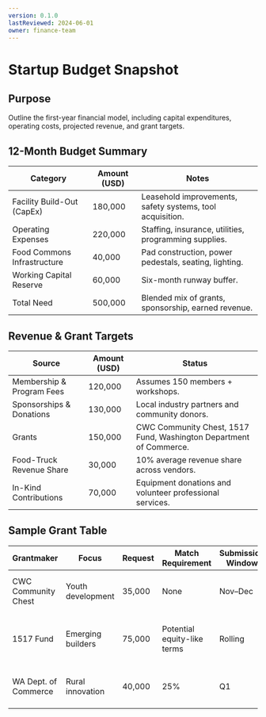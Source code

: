 ```yaml
---
version: 0.1.0
lastReviewed: 2024-06-01
owner: finance-team
---
```


# Startup Budget Snapshot

## Purpose
Outline the first-year financial model, including capital expenditures, operating costs, projected revenue, and grant targets.

## 12-Month Budget Summary
| Category | Amount (USD) | Notes |
| --- | --- | --- |
| Facility Build-Out (CapEx) | 180,000 | Leasehold improvements, safety systems, tool acquisition. |
| Operating Expenses | 220,000 | Staffing, insurance, utilities, programming supplies. |
| Food Commons Infrastructure | 40,000 | Pad construction, power pedestals, seating, lighting. |
| Working Capital Reserve | 60,000 | Six-month runway buffer. |
| Total Need | 500,000 | Blended mix of grants, sponsorship, earned revenue. |

## Revenue & Grant Targets
| Source | Amount (USD) | Status |
| --- | --- | --- |
| Membership & Program Fees | 120,000 | Assumes 150 members + workshops. |
| Sponsorships & Donations | 130,000 | Local industry partners and community donors. |
| Grants | 150,000 | CWC Community Chest, 1517 Fund, Washington Department of Commerce. |
| Food-Truck Revenue Share | 30,000 | 10% average revenue share across vendors. |
| In-Kind Contributions | 70,000 | Equipment donations and volunteer professional services. |

## Sample Grant Table
| Grantmaker | Focus | Request | Match Requirement | Submission Window | Notes |
| --- | --- | --- | --- | --- | --- |
| CWC Community Chest | Youth development | 35,000 | None | Nov–Dec | Emphasize STEAM youth programs. |
| 1517 Fund | Emerging builders | 75,000 | Potential equity-like terms | Rolling | Position as ecosystem pilot with student founders. |
| WA Dept. of Commerce | Rural innovation | 40,000 | 25% | Q1 | Align with workforce development objectives. |
